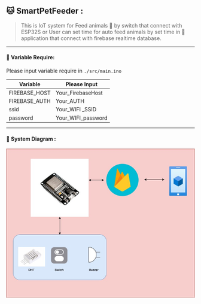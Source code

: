 ## :cat: SmartPetFeeder :
>This is IoT system for Feed animals :hamster: by switch that connect with ESP32S or User can set time for auto feed animals by set time in :iphone: application that connect with firebase realtime database.


-----
#### :dog: Variable Require:
Please input variable require in ``` ./src/main.ino ```

|   Variable    |    Please Input    |
| ------------- | ------------------ |
| FIREBASE_HOST | Your_FirebaseHost  |
| FIREBASE_AUTH | Your_AUTH          |
| ssid          | Your_WIFI _SSID    |
| password      | Your_WIFI_password |


----
#### :rabbit: System Diagram :

<img src="./img/Diagram.jpg">
